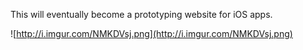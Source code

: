This will eventually become a prototyping website for iOS apps.

![http://i.imgur.com/NMKDVsj.png](http://i.imgur.com/NMKDVsj.png)